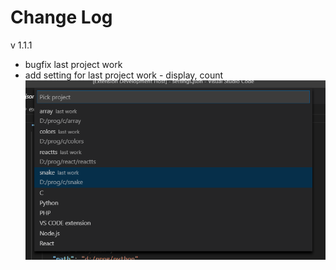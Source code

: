 # Change Log

v 1.1.1
- bugfix last project work
- add setting for last project work - display, count
![Quickpick](./resources/quickpick.png)

